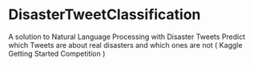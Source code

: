 # DisasterTweetClassification
A solution to Natural Language Processing with Disaster Tweets Predict which Tweets are about real disasters and which ones are not ( Kaggle  Getting Started Competition )
